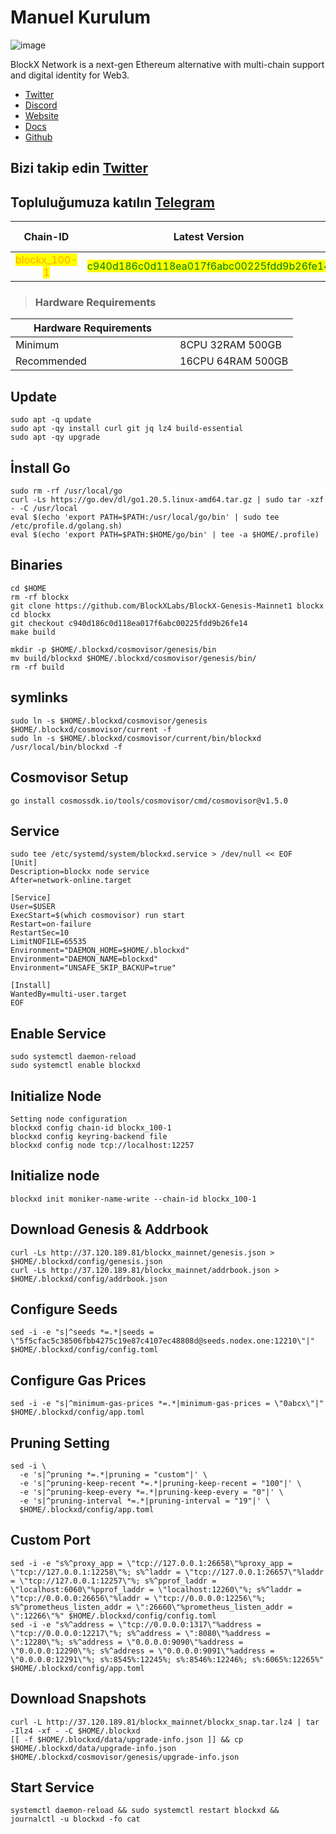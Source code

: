 # Manuel Kurulum

![image](https://github.com/Core-Node-Team/Services/assets/91562185/4903bdf7-9efe-4a05-a3e7-78a1ddedf2f8)

BlockX Network is a next-gen Ethereum alternative with multi-chain support and digital identity for Web3.

* [Twitter](https://twitter.com/BlockXnet)
* [Discord](https://discord.gg/4DHNw64w)
* [Website](https://www.blockxnet.com/)
* [Docs](https://docs.blockxnet.com/)
* [Github](https://github.com/BlockXLabs)

## Bizi takip edin [Twitter](https://twitter.com/corenodeHQ)

## Topluluğumuza katılın [Telegram](https://t.me/corenodechat)

<table data-full-width="false"><thead><tr><th align="center">Chain-ID</th><th align="center">Latest Version</th><th align="center">Custom Port</th></tr></thead><tbody><tr><td align="center"><mark style="color:orange;">blockx_100-1</mark></td><td align="center"><mark style="color:green;">c940d186c0d118ea017f6abc00225fdd9b26fe14</mark></td><td align="center"><mark style="color:yellow;">122</mark></td></tr></tbody></table>

> ### Hardware Requirements

<table data-header-hidden data-full-width="false"><thead><tr><th width="247">Hardware Requirements</th><th></th></tr></thead><tbody><tr><td>Minimum</td><td>8CPU 32RAM 500GB</td></tr><tr><td>Recommended</td><td>16CPU 64RAM 500GB</td></tr></tbody></table>

## Update

```
sudo apt -q update
sudo apt -qy install curl git jq lz4 build-essential
sudo apt -qy upgrade
```

## İnstall Go

```
sudo rm -rf /usr/local/go
curl -Ls https://go.dev/dl/go1.20.5.linux-amd64.tar.gz | sudo tar -xzf - -C /usr/local
eval $(echo 'export PATH=$PATH:/usr/local/go/bin' | sudo tee /etc/profile.d/golang.sh)
eval $(echo 'export PATH=$PATH:$HOME/go/bin' | tee -a $HOME/.profile)
```

## Binaries

```
cd $HOME
rm -rf blockx
git clone https://github.com/BlockXLabs/BlockX-Genesis-Mainnet1 blockx
cd blockx
git checkout c940d186c0d118ea017f6abc00225fdd9b26fe14
make build
```

```
mkdir -p $HOME/.blockxd/cosmovisor/genesis/bin
mv build/blockxd $HOME/.blockxd/cosmovisor/genesis/bin/
rm -rf build
```

## symlinks

```
sudo ln -s $HOME/.blockxd/cosmovisor/genesis $HOME/.blockxd/cosmovisor/current -f
sudo ln -s $HOME/.blockxd/cosmovisor/current/bin/blockxd /usr/local/bin/blockxd -f
```

## Cosmovisor Setup

```
go install cosmossdk.io/tools/cosmovisor/cmd/cosmovisor@v1.5.0
```

## Service

```
sudo tee /etc/systemd/system/blockxd.service > /dev/null << EOF
[Unit]
Description=blockx node service
After=network-online.target
 
[Service]
User=$USER
ExecStart=$(which cosmovisor) run start
Restart=on-failure
RestartSec=10
LimitNOFILE=65535
Environment="DAEMON_HOME=$HOME/.blockxd"
Environment="DAEMON_NAME=blockxd"
Environment="UNSAFE_SKIP_BACKUP=true"
 
[Install]
WantedBy=multi-user.target
EOF
```

## Enable Service

```
sudo systemctl daemon-reload
sudo systemctl enable blockxd
```

## Initialize Node

```
Setting node configuration
blockxd config chain-id blockx_100-1
blockxd config keyring-backend file
blockxd config node tcp://localhost:12257
```

## Initialize node

```
blockxd init moniker-name-write --chain-id blockx_100-1
```

## Download Genesis & Addrbook

```
curl -Ls http://37.120.189.81/blockx_mainnet/genesis.json > $HOME/.blockxd/config/genesis.json
curl -Ls http://37.120.189.81/blockx_mainnet/addrbook.json > $HOME/.blockxd/config/addrbook.json
```

## Configure Seeds

```
sed -i -e "s|^seeds *=.*|seeds = \"5f5cfac5c38506fbb4275c19e87c4107ec48808d@seeds.nodex.one:12210\"|" $HOME/.blockxd/config/config.toml
```

## Configure Gas Prices

```
sed -i -e "s|^minimum-gas-prices *=.*|minimum-gas-prices = \"0abcx\"|" $HOME/.blockxd/config/app.toml
```

## Pruning Setting

```
sed -i \
  -e 's|^pruning *=.*|pruning = "custom"|' \
  -e 's|^pruning-keep-recent *=.*|pruning-keep-recent = "100"|' \
  -e 's|^pruning-keep-every *=.*|pruning-keep-every = "0"|' \
  -e 's|^pruning-interval *=.*|pruning-interval = "19"|' \
  $HOME/.blockxd/config/app.toml
```

## Custom Port

```
sed -i -e "s%^proxy_app = \"tcp://127.0.0.1:26658\"%proxy_app = \"tcp://127.0.0.1:12258\"%; s%^laddr = \"tcp://127.0.0.1:26657\"%laddr = \"tcp://127.0.0.1:12257\"%; s%^pprof_laddr = \"localhost:6060\"%pprof_laddr = \"localhost:12260\"%; s%^laddr = \"tcp://0.0.0.0:26656\"%laddr = \"tcp://0.0.0.0:12256\"%; s%^prometheus_listen_addr = \":26660\"%prometheus_listen_addr = \":12266\"%" $HOME/.blockxd/config/config.toml
sed -i -e "s%^address = \"tcp://0.0.0.0:1317\"%address = \"tcp://0.0.0.0:12217\"%; s%^address = \":8080\"%address = \":12280\"%; s%^address = \"0.0.0.0:9090\"%address = \"0.0.0.0:12290\"%; s%^address = \"0.0.0.0:9091\"%address = \"0.0.0.0:12291\"%; s%:8545%:12245%; s%:8546%:12246%; s%:6065%:12265%" $HOME/.blockxd/config/app.toml
```

## Download Snapshots

```
curl -L http://37.120.189.81/blockx_mainnet/blockx_snap.tar.lz4 | tar -Ilz4 -xf - -C $HOME/.blockxd
[[ -f $HOME/.blockxd/data/upgrade-info.json ]] && cp $HOME/.blockxd/data/upgrade-info.json $HOME/.blockxd/cosmovisor/genesis/upgrade-info.json
```

## Start Service

```
systemctl daemon-reload && sudo systemctl restart blockxd && journalctl -u blockxd -fo cat
```
